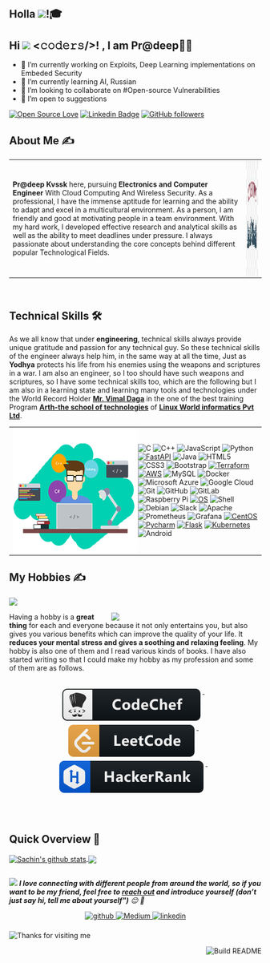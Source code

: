 <!--
**KVSSKPRADEEP/KVSSKPRADEEP** is a ✨ _special_ ✨ repository because its `README.md` (this file) appears on your GitHub profile.

Here are some ideas to get you started:

-->

## Holla <img src="https://github.com/TheDudeThatCode/TheDudeThatCode/blob/master/Assets/Hi.gif" width="20px"><challengers/>!🎓

## Hi <img src="https://github.com/TheDudeThatCode/TheDudeThatCode/blob/master/Assets/Hi.gif" width="20px"> <𝚌𝚘𝚍𝚎𝚛𝚜/>! , I am Pr@deep👨‍🎓
- 🔭 I’m currently working on Exploits, Deep Learning implementations on Embeded Security
- 🌱 I’m currently learning AI, Russian
- 👯 I’m looking to collaborate on #Open-source Vulnerabilities
- 🤔 I’m open to suggestions
<!--Header-->

 
<div align="left">
 
[![Open Source Love](https://badges.frapsoft.com/os/v2/open-source.svg?v=103)](https://github.com/KVSSKPRADEEP)
[![Linkedin Badge](https://img.shields.io/badge/-Pradeep%20Kvssk-blue?style=social&logo=Linkedin&logoColor=blue&link=https://www.linkedin.com/in/pradeepkvssk/)](https://www.linkedin.com/in/pradeepkvssk/) 
[![GitHub followers](https://img.shields.io/github/followers/KVSSKPRADEEP?label=Follow&style=social)](https://github.com/KVSSKPRADEEP/?tab=follow)

</div>  

<!--About Me-->
## About Me ✍

 <table>
 <tr>
 <td>
 <b>Pr@deep Kvssk</b> here, pursuing <b>Electronics and Computer Engineer</b> With Cloud Computing And Wireless Security. As a professional, I have the immense aptitude for learning and the ability to adapt and excel in a multicultural environment. As a person, I am friendly and good at motivating people in a team environment. 
With my hard work, I developed effective research and analytical skills as well as the ability to meet deadlines under pressure. I always passionate about understanding the core concepts behind different popular Technological Fields. 
  </td>
  <td>
<div>
  <img width="240" height="230" align="center" src="https://github.com/KVSSKPRADEEP/KVSSKPRADEEP/blob/main/Assests/adventurer.jfif"> 
</div>
  </td>
 </tr>
 </table>

<br>
<!--technical skills-->

## Technical Skills 🛠 
<table>
 <tr><td>
<img align="left" src='https://github.com/KVSSKPRADEEP/KVSSKPRADEEP/blob/main/Assests/study.png' width="250" height="250" ><br />
  
 
![C](https://img.shields.io/badge/-C-000?&logo=C)
![C++](https://img.shields.io/badge/-C++-00599C?style=flat-square&logo=c)
![JavaScript](https://img.shields.io/badge/-JavaScript-black?style=flat-square&logo=javascript)
![Python](https://img.shields.io/badge/-Python-black?style=flat-square&logo=Python)
[![FastAPI](https://img.shields.io/badge/Python_framework-FastAPI-teal?style=flat-square&logo=python&logoColor=white)](https://fastapi.tiangolo.com/)
![Java](https://img.shields.io/badge/-java-E34A86?style=flat-square&logo=java)
![HTML5](https://img.shields.io/badge/-HTML5-E34F26?style=flat-square&logo=html5&logoColor=white)
![CSS3](https://img.shields.io/badge/-CSS3-1572B6?style=flat-square&logo=css3)
![Bootstrap](https://img.shields.io/badge/-Bootstrap-563D7C?style=flat-square&logo=bootstrap)
[![Terraform](https://img.shields.io/badge/Learning-Terraform-623ce4?style=flat-square&logo=terraform&logoColor=white)](https://www.terraform.io/)
[![AWS](https://img.shields.io/badge/Learning-AWS-FF9900?style=flat-square&logo=amazon-aws&logoColor=white)](https://github.com/br3ndonland/awsdev)
![MySQL](https://img.shields.io/badge/-MySQL-black?style=flat-square&logo=mysql)
![Docker](https://img.shields.io/badge/-Docker-black?style=flat-square&logo=docker)
![Microsoft Azure](https://img.shields.io/badge/Microsoft%20Azure-232F7E?style=flat-square&logo=microsoft-azure)
![Google Cloud](https://img.shields.io/badge/Google%20Cloud-black?style=flat-square&logo=google-cloud)
![Git](https://img.shields.io/badge/-Git-black?style=flat-square&logo=git)
![GitHub](https://img.shields.io/badge/-GitHub-181717?style=flat-square&logo=github)
![GitLab](https://img.shields.io/badge/-GitLab-FCA121?style=flat-square&logo=gitlab)
![Raspberry Pi](https://img.shields.io/badge/-Raspberry%20Pi-C51A4A?style=flat-square&logo=Raspberry-Pi)
[![OS](https://img.shields.io/badge/OS-Linux-informational?style=flat-square&logo=linux&logoColor=white)](https://en.wikipedia.org/wiki/Linux)
 ![Shell](https://img.shields.io/badge/-Shell-blasck?style=plastic&logo=Shell)
 ![Debian](https://img.shields.io/badge/-Debian-A80030?style=flat-square&logo=Debian&logoColor=white)
 ![Slack](https://img.shields.io/badge/-Slack-E01563?style=flat-square&logo=Slack&logoColor=white)
 ![Apache](https://img.shields.io/badge/-Apache-D22128?style=flat-square&logo=Apache&logoColor=white)
 ![Prometheus](https://img.shields.io/badge/-Prometheus-000?&logo=Prometheus)
 ![Grafana](https://img.shields.io/badge/-Grafana-000?&logo=Grafana)
 [![CentOS](https://img.shields.io/badge/CentOS-7.0-blue?style=flat-square&logo=CentOS&logoColor=262577)](https://www.centos.org/)
 [![Pycharm](https://img.shields.io/badge/IDE-PyCharm-yellow?style=flat-square&logo=JetBrains)](https://www.jetbrains.com/pycharm/)
 [![Flask](https://img.shields.io/badge/-Flask-000000?style=flat-square&logo=Flask&logoColor=ffffff)](https://flask.palletsprojects.com/)
 [![Kubernetes](https://img.shields.io/badge/-Kubernetes-326CE5?style=flat-square&logo=Kubernetes&logoColor=ffffff)](https://kubernetes.io/)
![Android](https://img.shields.io/badge/-Android-black?logo=android&style=social)&nbsp;&nbsp;
  </td>
 </tr>
 <tr>

As we all know that under <b>engineering</b>, technical skills always provide unique gratitude and passion for any technical guy. So these technical skills of the engineer always help him, in the same way at all the time, Just as <b>Yodhya</b> protects his life from his enemies using the weapons and scriptures in a war. I am also an engineer, so I too should have such weapons and scriptures, so I  have some technical skills too,  which are the following but I am also in a learning state and learning many tools and technologies under the World Record Holder [<b>Mr. Vimal Daga</b>](https://www.linkedin.com/in/vimaldaga/?originalSubdomain=in) in the one of the best training Program [<b>Arth-the school of technologies</b>](https://rightarth.com/) of [<b>Linux World informatics Pvt Ltd</b>](https://www.linuxworldindia.org/).
</tr>
 </table>

 <!--My Hobbies-->
 
 
## My Hobbies ✍

<img align="center" src='https://media2.giphy.com/media/3oEduVMHQ73fg96Nri/giphy.webp?cid=ecf05e470420y1dxyhu0c6fcgzyz4m2jnw5ozsdzi7cwx8c2&rid=giphy.webp&ct=g' width='200"'>
 
Having a hobby is a <b>great</b> <img align='right' src='https://github.com/KVSSKPRADEEP/KVSSKPRADEEP/Assests/hobby.png' width='300"'><b>thing</b> for each and everyone because it not only entertains you,
but also gives you various benefits which can improve the quality of your life. It <b>reduces your mental stress and gives a soothing and relaxing feeling</b>. My hobby is also one of them and I read various kinds of books. I have also started writing so that I could make my hobby as my profession  and some of them are as follows.
##
<p align="center">
  <a href="#">
    <img src="https://raw.githubusercontent.com/AbhishekMaira10/AbhishekMaira10/master/Resources/svg/codechef.svg" alt="codechef" style="vertical-align:top; margin:4px">
  </a>&nbsp;&nbsp;&nbsp;
  
  <a href="#">
    <img src="https://raw.githubusercontent.com/AbhishekMaira10/AbhishekMaira10/master/Resources/svg/leetcode.svg" alt="leetcode" style="vertical-align:top; margin:4px">
  </a>&nbsp;&nbsp;&nbsp;

  <a href="https://www.hackerrank.com/area51">
    <img src="https://raw.githubusercontent.com/AbhishekMaira10/AbhishekMaira10/master/Resources/svg/hackerrank.svg" alt="hackerrank" style="vertical-align:top; margin:4px">
  </a>&nbsp;&nbsp;&nbsp;
  
</p>

##



<br>

<!--Github Progess bar-->

## Quick Overview 📝
    
<a href="https://github.com/KVSSKPRADEEP/github-readme-stats">
  <img align="center" src="https://github-readme-stats.anuraghazra1.vercel.app/api?username=KVSSKPRADEEP&show_icons=true&include_all_commits=true&theme=radical" alt="Sachin's github stats" />
</a>
<a href="https://github.com/KVSSKPRADEEP/github-readme-stats">
 
  <img align="center" src="https://github-readme-stats.anuraghazra1.vercel.app/api/top-langs/?username=KVSSKPRADEEP&layout=compact&theme=radical" />
</a>

</br>


<!--footer-->

##
<img src="https://media.giphy.com/media/LnQjpWaON8nhr21vNW/giphy.gif" width="60"> <em><b>I love connecting with different people from around the world, so if you want to be my friend, feel free to [reach out](https://wa.me/+919084369325) and introduce yourself (don’t just say hi, tell me about yourself")</b> 😊 💜</em>

<div align="center">
<a href="https://github.com/KVSSKPRADEEP" target="_blank">
<img src=https://img.shields.io/badge/github-%2324292e.svg?&style=for-the-badge&logo=github&logoColor=white alt=github style="margin-bottom: 5px;" />
<a href="https://medium.com/@kvsskpradeep" target="_blank"><img alt="Medium" src="https://img.shields.io/badge/medium-%2312100E.svg?&style=for-the-badge&logo=medium&logoColor=white" />
</a>
<a href="https://linkedin.com/in/pradeepkvssk" target="_blank">
<img src=https://img.shields.io/badge/linkedin-%231E77B5.svg?&style=for-the-badge&logo=linkedin&logoColor=white alt=linkedin style="margin-bottom: 5px;" />
</a>




</div>  
  

<br/>  

   
<img height="120" alt="Thanks for visiting me" width="100%" src="https://raw.githubusercontent.com/BrunnerLivio/brunnerlivio/master/images/marquee.svg" />


<a href="https://github.com/KVSSKPRADEEP/KVSSKPRADEEP"><img src="https://github.com/simonw/simonw/workflows/Build%20README/badge.svg" align="right" alt="Build README">




